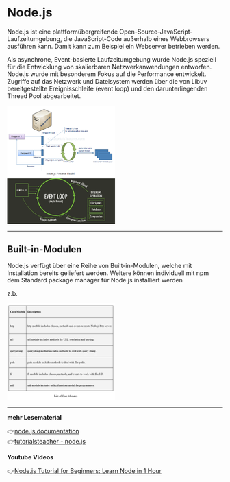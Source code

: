 # Node.js

Node.js ist eine plattformübergreifende Open-Source-JavaScript-Laufzeitumgebung, die JavaScript-Code außerhalb eines Webbrowsers ausführen kann. Damit kann zum Beispiel ein Webserver betrieben werden.

Als asynchrone, Event-basierte Laufzeitumgebung wurde Node.js speziell für die Entwicklung von skalierbaren Netzwerkanwendungen entworfen.
Node.js wurde mit besonderem Fokus auf die Performance entwickelt. Zugriffe auf das Netzwerk und Dateisystem werden über die von Libuv bereitgestellte Ereignisschleife (event loop) und den darunterliegenden Thread Pool abgearbeitet. 

<img src="node.png" alt="node" width="50%">
<img src="event-loop.jpg" alt="event-loop" width="50%">

---
## Built-in-Modulen

Node.js verfügt über eine Reihe von Built-in-Modulen, welche mit Installation bereits geliefert werden. Weitere können individuell mit npm dem Standard package manager für Node.js installiert werden

z.b.

<img src="core-modules.jpg" alt="core-modules" width="50%">

---

**mehr Lesematerial**

:point_right:[node.js documentation](https://nodejs.dev/learn/nodejs-accept-arguments-from-the-command-line)\
:point_right:[tutorialsteacher - node.js](https://www.tutorialsteacher.com/nodejs)

**Youtube Videos**

:point_right:[Node.js Tutorial for Beginners: Learn Node in 1 Hour](https://www.youtube.com/watch?v=TlB_eWDSMt4&t=403s)
